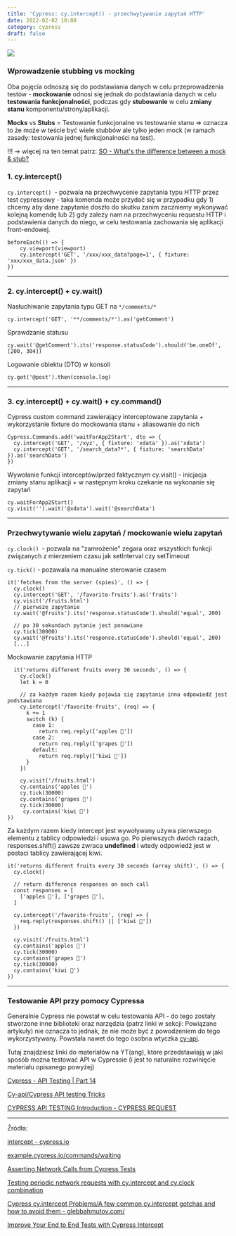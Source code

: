 ```yaml
---
title: 'Cypress: cy.intercept() - przechwytywanie zapytań HTTP'
date: 2022-02-02 10:00
category: cypress
draft: false
---
```


![](https://i.ytimg.com/vi/gGDI3ee81d8/maxresdefault.jpg)

### Wprowadzenie stubbing vs mocking

Oba pojęcia odnoszą się do podstawiania danych w celu przeprowadzenia testów - **mockowanie** odnosi się jednak do podstawiania danych w celu **testowania funkcjonalności**, podczas gdy **stubowanie** w celu **zmiany stanu** komponentu/strony/aplikacji.


**Mocks** vs **Stubs** = Testowanie funkcjonalne vs testowanie stanu => oznacza to że może w teście być wiele stubbów ale tylko jeden mock (w ramach zasady: testowania jednej funkcjonalności na test).


!!! -> więcej na ten temat patrz: [SO - What's the difference between a mock & stub?](https://stackoverflow.com/questions/3459287/whats-the-difference-between-a-mock-stub)

### 1. cy.intercept()


`cy.intercept() `- pozwala na przechwycenie zapytania typu HTTP przez test cypressowy - taka komenda może przydać się w przypadku gdy 1) chcemy aby dane zapytanie doszło do skutku zanim zaczniemy wykonywać kolejną komendę lub 2) gdy zależy nam na przechwyceniu requestu HTTP i podstawienia danych do niego, w celu testowania zachowania się aplikacji front-endowej.


    beforeEach(() => {
        cy.viewport(viewport)
        cy.intercept('GET', '/xxx/xxx_data?page=1', { fixture: 'xxx/xxx_data.json' })
    })
        
---
### 2. cy.intercept() + cy.wait()
 
Nasłuchiwanie zapytania typu GET na `*/comments/*`

    cy.intercept('GET', '**/comments/*').as('getComment')

Sprawdzanie statusu

    cy.wait('@getComment').its('response.statusCode').should('be.oneOf', [200, 304])
    
Logowanie obiektu (DTO) w konsoli 

    cy.get('@post').then(console.log)

---
### 3. cy.intercept() + cy.wait() + cy.command()

Cypress custom command zawierający interceptowane zapytania + wykorzystanie fixture do mockowania stanu + aliasowanie do nich

    Cypress.Commands.add('waitForApp2Start', dto => {
      cy.intercept('GET', '/xyz', { fixture: 'xdata' }).as('xdata')
      cy.intercept('GET', '/search_data?*', { fixture: 'searchData' }).as('searchData')
    })

Wywołanie funkcji interceptów/przed faktycznym cy.visit() - inicjacja zmiany stanu aplikacji + w następnym kroku czekanie na wykonanie się zapytań

    cy.waitForApp2Start()
    cy.visit('').wait('@xdata').wait('@searchData')

---
### Przechwytywanie wielu zapytań / mockowanie wielu zapytań

`cy.clock() `- pozwala na "zamrożenie" zegara oraz wszystkich funkcji związanych z mierzeniem czasu jak setInterval czy setTimeout

`cy.tick()` - pozawala na manualne sterowanie czasem

    it('fetches from the server (spies)', () => {
      cy.clock()
      cy.intercept('GET', '/favorite-fruits').as('fruits')
      cy.visit('/fruits.html')
      // pierwsze zapytanie
      cy.wait('@fruits').its('response.statusCode').should('equal', 200)

      // po 30 sekundach pytanie jest ponawiane 
      cy.tick(30000)
      cy.wait('@fruits').its('response.statusCode').should('equal', 200)
      [...]


Mockowanie zapytania HTTP

      it('returns different fruits every 30 seconds', () => {
        cy.clock()
        let k = 0

        // za każdym razem kiedy pojawia się zapytanie inna odpowiedź jest podstawiana
        cy.intercept('/favorite-fruits', (req) => {
          k += 1
          switch (k) {
            case 1:
              return req.reply(['apples 🍎'])
            case 2:
              return req.reply(['grapes 🍇'])
            default:
              return req.reply(['kiwi 🥝'])
          }
        })

        cy.visit('/fruits.html')
        cy.contains('apples 🍎')
        cy.tick(30000)
        cy.contains('grapes 🍇')
        cy.tick(30000)
         cy.contains('kiwi 🥝')
    })
 
Za każdym razem kiedy intercept jest wywoływany używa pierwszego elementu z tablicy odpowiedzi i usuwa go.
Po pierwszych dwóch razach, responses.shift() zawsze zwraca **undefined** i wtedy odpowiedź jest w postaci tablicy zawierającej kiwi.


    it('returns different fruits every 30 seconds (array shift)', () => {
      cy.clock()

      // return difference responses on each call
      const responses = [
        ['apples 🍎'], ['grapes 🍇'],
      ]

      cy.intercept('/favorite-fruits', (req) => {
        req.reply(responses.shift() || ['kiwi 🥝'])
      })

      cy.visit('/fruits.html')
      cy.contains('apples 🍎')
      cy.tick(30000)
      cy.contains('grapes 🍇')
      cy.tick(30000)
      cy.contains('kiwi 🥝')
    })
    

----
### Testowanie API przy pomocy Cypressa

Generalnie Cypress nie powstał w celu testowania API - do tego zostały stworzone inne biblioteki oraz narzędzia (patrz linki w sekcji: Powiązane artykuły) nie oznacza to jednak, że nie może być z powodzeniem do tego wykorzystywany. Powstała nawet do tego osobna wtyczka [cy-api](https://github.com/bahmutov/cy-api).

Tutaj znajdziesz linki do materiałów na YT(ang), które przedstawiają w jaki sposób można testować API w Cypressie (i jest to naturalne rozwinięcie materiału opisanego powyżej)

[Cypress - API Testing | Part 14](https://www.youtube.com/watch?v=TocjjF_pARo)

[Cy-api/Cypress API testing Tricks](https://www.youtube.com/watch?v=OICPSvIWAQg)

[CYPRESS API TESTING Introduction - CYPRESS REQUEST](https://www.youtube.com/watch?v=bcO2E6XFJCY&list=PLYDwWPRvXB8-8LG2hZv25HO6C3w_vezZb&index=15)


----

Źródła:

[intercept - cypress.io](https://docs.cypress.io/api/commands/intercept)

[example.cypress.io/commands/waiting](https://example.cypress.io/commands/waiting)

[Asserting Network Calls from Cypress Tests](https://www.cypress.io/blog/2019/12/23/asserting-network-calls-from-cypress-tests/)

[Testing periodic network requests with cy.intercept and cy.clock combination](https://www.cypress.io/blog/2021/02/23/cy-intercept-and-cy-clock/)

[Cypress cy.intercept Problems/A few common cy.intercept gotchas and how to avoid them - glebbahmutov.com/](https://glebbahmutov.com/blog/cypress-intercept-problems/)

[Improve Your End to End Tests with Cypress Intercept](https://javascript.plainenglish.io/improve-your-end-to-end-tests-with-cypress-intercept-2c68156d9495)



